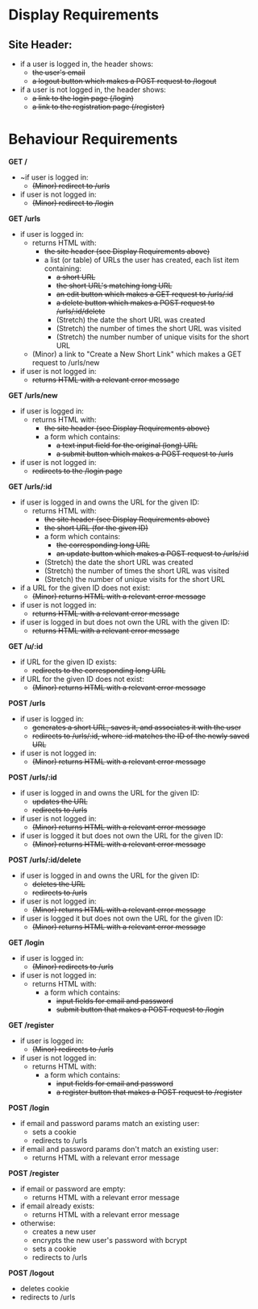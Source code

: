 # Display Requirements

## Site Header:
- if a user is logged in, the header shows:
    - ~~the user's email~~
    - ~~a logout button which makes a POST request to /logout~~
- if a user is not logged in, the header shows:
    - ~~a link to the login page (/login)~~
    - ~~a link to the registration page (/register)~~

# Behaviour Requirements
**GET /**
- ~if user is logged in:
    - ~~(Minor) redirect to /urls~~
- if user is not logged in:
    - ~~(Minor) redirect to /login~~

**GET /urls**
- if user is logged in:
    - returns HTML with:
      - ~~the site header (see Display Requirements above)~~
      - a list (or table) of URLs the user has created, each list item containing:
          - ~~a short URL~~
          - ~~the short URL's matching long URL~~
          - ~~an edit button which makes a GET request to /urls/:id~~
          - ~~a delete button which makes a POST request to /urls/:id/delete~~
          - (Stretch) the date the short URL was created
          - (Stretch) the number of times the short URL was visited
          - (Stretch) the number number of unique visits for the short URL
    - (Minor) a link to "Create a New Short Link" which makes a GET request to /urls/new
- if user is not logged in:
    - ~~returns HTML with a relevant error message~~

**GET /urls/new**
- if user is logged in:
    - returns HTML with:
      - ~~the site header (see Display Requirements above)~~
      - a form which contains:
          - ~~a text input field for the original (long) URL~~
          - ~~a submit button which makes a POST request to /urls~~
- if user is not logged in:
    - ~~redirects to the /login page~~

**GET /urls/:id**
- if user is logged in and owns the URL for the given ID:
    - returns HTML with:
      - ~~the site header (see Display Requirements above)~~
      - ~~the short URL (for the given ID)~~
      - a form which contains:
          - ~~the corresponding long URL~~
          - ~~an update button which makes a POST request to /urls/:id~~
      - (Stretch) the date the short URL was created
      - (Stretch) the number of times the short URL was visited
      - (Stretch) the number of unique visits for the short URL
- if a URL for the given ID does not exist:
    - ~~(Minor) returns HTML with a relevant error message~~
- if user is not logged in:
    - ~~returns HTML with a relevant error message~~
- if user is logged in but does not own the URL with the given ID:
    - ~~returns HTML with a relevant error message~~

**GET /u/:id**
- if URL for the given ID exists:
    - ~~redirects to the corresponding long URL~~
- if URL for the given ID does not exist:
    - ~~(Minor) returns HTML with a relevant error message~~

**POST /urls**
- if user is logged in:
    - ~~generates a short URL, saves it, and associates it with the user~~
    - ~~redirects to /urls/:id, where :id matches the ID of the newly saved URL~~
- if user is not logged in:
    - ~~(Minor) returns HTML with a relevant error message~~

**POST /urls/:id**
- if user is logged in and owns the URL for the given ID:
    - ~~updates the URL~~
    - ~~redirects to /urls~~
- if user is not logged in:
    - ~~(Minor) returns HTML with a relevant error message~~
- if user is logged it but does not own the URL for the given ID:
    - ~~(Minor) returns HTML with a relevant error message~~

**POST /urls/:id/delete**
- if user is logged in and owns the URL for the given ID:
    - ~~deletes the URL~~
    - ~~redirects to /urls~~
- if user is not logged in:
    - ~~(Minor) returns HTML with a relevant error message~~
- if user is logged it but does not own the URL for the given ID:
    - ~~(Minor) returns HTML with a relevant error message~~

**GET /login**
- if user is logged in:
    - ~~(Minor) redirects to /urls~~
- if user is not logged in:
    - returns HTML with:
      - a form which contains:
          - ~~input fields for email and password~~
          - ~~submit button that makes a POST request to /login~~

**GET /register**
- if user is logged in:
    - ~~(Minor) redirects to /urls~~
- if user is not logged in:
    - returns HTML with:
      - a form which contains:
          - ~~input fields for email and password~~
          - ~~a register button that makes a POST request to /register~~

**POST /login**
- if email and password params match an existing user:
    - sets a cookie
    - redirects to /urls
- if email and password params don't match an existing user:
    - returns HTML with a relevant error message

**POST /register**
- if email or password are empty:
    - returns HTML with a relevant error message
- if email already exists:
    - returns HTML with a relevant error message
- otherwise:
    - creates a new user
    - encrypts the new user's password with bcrypt
    - sets a cookie
    - redirects to /urls

**POST /logout**
- deletes cookie
- redirects to /urls
